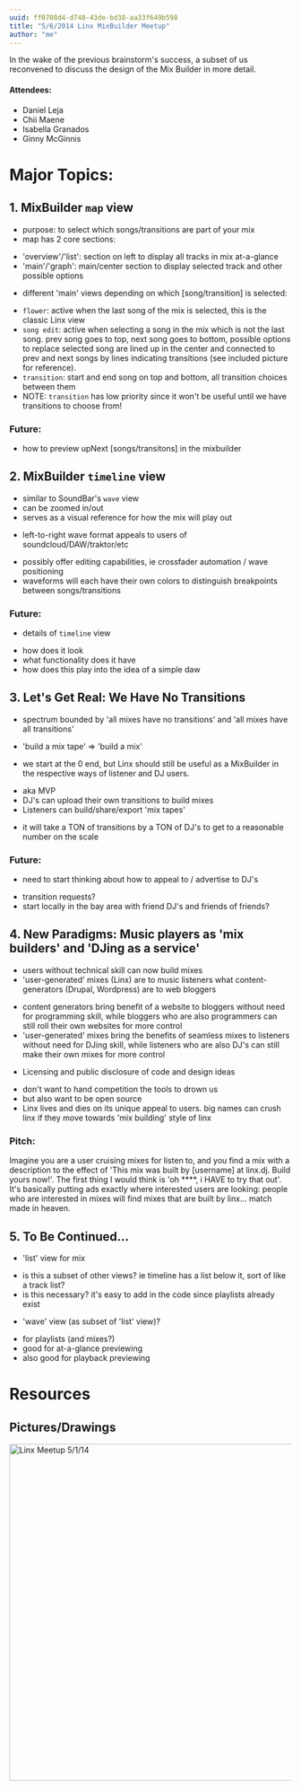 ```yaml
---
uuid: ff0708d4-d748-43de-bd38-aa33f649b598
title: "5/6/2014 Linx MixBuilder Meetup"
author: "me"
---
```


In the wake of the previous brainstorm's success, a subset of us reconvened to discuss the design of the Mix Builder in more detail.

#### Attendees:
- Daniel Leja
- Chii Maene
- Isabella Granados
- Ginny McGinnis

# Major Topics:

## 1. MixBuilder `map` view
 - purpose: to select which songs/transitions are part of your mix
 - map has 2 core sections:
  + 'overview'/'list': section on left to display all tracks in mix at-a-glance
  + 'main'/'graph': main/center section to display selected track and other possible options
 - different 'main' views depending on which [song/transition] is selected:
  + `flower`: active when the last song of the mix is selected, this is the classic Linx view
  + `song edit`: active when selecting a song in the mix which is not the last song. prev song goes to top, next song goes to bottom, possible options to replace selected song are lined up in the center and connected to prev and next songs by lines indicating transitions (see included picture for reference).
  + `transition`: start and end song on top and bottom, all transition choices between them
  + NOTE: `transition` has low priority since it won't be useful until we have transitions to choose from!

### Future:
 - how to preview upNext [songs/transitons] in the mixbuilder

## 2. MixBuilder `timeline` view
 - similar to SoundBar's `wave` view
 - can be zoomed in/out
 - serves as a visual reference for how the mix will play out
  + left-to-right wave format appeals to users of soundcloud/DAW/traktor/etc
 - possibly offer editing capabilities, ie crossfader automation / wave positioning
 - waveforms will each have their own colors to distinguish breakpoints between songs/transitions

### Future:
 - details of `timeline` view
  + how does it look
  + what functionality does it have
  + how does this play into the idea of a simple daw

## 3. Let's Get Real: We Have No Transitions
 - spectrum bounded by 'all mixes have no transitions' and 'all mixes have all transitions'
  + 'build a mix tape' => 'build a mix'
 - we start at the 0 end, but Linx should still be useful as a MixBuilder in the respective ways of listener and DJ users.
  + aka MVP
  + DJ's can upload their own transitions to build mixes
  + Listeners can build/share/export 'mix tapes'
 - it will take a TON of transitions by a TON of DJ's to get to a reasonable number on the scale

### Future:
 - need to start thinking about how to appeal to / advertise to DJ's
  + transition requests?
  + start locally in the bay area with friend DJ's and friends of friends?

## 4. New Paradigms: Music players as 'mix builders' and 'DJing as a service'
 - users without technical skill can now build mixes
 - 'user-generated' mixes (Linx) are to music listeners what content-generators (Drupal, Wordpress) are to web bloggers
  + content generators bring benefit of a website to bloggers without need for programming skill, while bloggers who are also programmers can still roll their own websites for more control
  + 'user-generated' mixes bring the benefits of seamless mixes to listeners without need for DJing skill, while listeners who are also DJ's can still make their own mixes for more control
 - Licensing and public disclosure of code and design ideas
  + don't want to hand competition the tools to drown us
  + but also want to be open source
  + Linx lives and dies on its unique appeal to users. big names can crush linx if they move towards 'mix building' style of linx 

### Pitch:
Imagine you are a user cruising mixes for listen to, and you find a mix with a description to the effect of 'This mix was built by [username] at linx.dj. Build yours now!'. The first thing I would think is 'oh ****, i HAVE to try that out'. It's basically putting ads exactly where interested users are looking: people who are interested in mixes will find mixes that are built by linx... match made in heaven.

## 5. To Be Continued...
 - 'list' view for mix
  + is this a subset of other views? ie timeline has a list below it, sort of like a track list?
  + is this necessary? it's easy to add in the code since playlists already exist
 - 'wave' view (as subset of 'list' view)?
  + for playlists (and mixes?)
  + good for at-a-glance previewing
  + also good for playback previewing

# Resources

## Pictures/Drawings
<a href="http://imgur.com/BQBQcKf" title="Linx Meetup 5/1/14"><img src="http://i.imgur.com/BQBQcKf.jpg" alt="Linx Meetup 5/1/14" height="600" title="Hosted by imgur.com" /></a>


